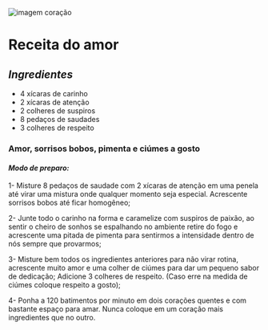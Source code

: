 ![imagem coração](C:\Users\ADM\Documents\imagens\CORAÇÃO.png)

# **Receita do amor** 
## _Ingredientes_

- 4 xícaras de carinho
- 2 xícaras de atenção
- 2 colheres de suspiros
- 8 pedaços de saudades
- 3 colheres de respeito

### **Amor, sorrisos bobos, pimenta e ciúmes a gosto**

#### _Modo de preparo:_

1- Misture 8 pedaços de saudade com 2 xícaras de atenção em uma penela até virar uma mistura onde qualquer momento seja especial. Acrescente sorrisos bobos até ficar homogêneo;

2- Junte todo o carinho na forma e caramelize com suspiros de paixão, ao sentir o cheiro de sonhos se espalhando no ambiente retire do fogo e acrescente uma pitada de pimenta para sentirmos a intensidade dentro de nós sempre que provarmos;

3- Misture bem todos os ingredientes anteriores para não virar rotina, acrescente muito amor e uma colher de ciúmes para dar um pequeno sabor de dedicação; Adicione 3 colheres de respeito. (Caso erre na medida de ciúmes coloque respeito a gosto);

4- Ponha a 120 batimentos por minuto em dois corações quentes e com bastante espaço para amar. Nunca coloque em um coração mais ingredientes que no outro.